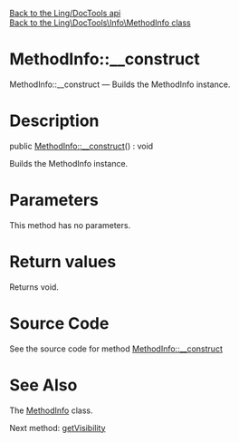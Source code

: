 [Back to the Ling/DocTools api](https://github.com/lingtalfi/DocTools/blob/master/doc/api/Ling/DocTools.md)<br>
[Back to the Ling\DocTools\Info\MethodInfo class](https://github.com/lingtalfi/DocTools/blob/master/doc/api/Ling/DocTools/Info/MethodInfo.md)


MethodInfo::__construct
================



MethodInfo::__construct — Builds the MethodInfo instance.




Description
================


public [MethodInfo::__construct](https://github.com/lingtalfi/DocTools/blob/master/doc/api/Ling/DocTools/Info/MethodInfo/__construct.md)() : void




Builds the MethodInfo instance.




Parameters
================

This method has no parameters.


Return values
================

Returns void.








Source Code
===========
See the source code for method [MethodInfo::__construct](/blob/master/Info/MethodInfo.php#L91-L102)


See Also
================

The [MethodInfo](https://github.com/lingtalfi/DocTools/blob/master/doc/api/Ling/DocTools/Info/MethodInfo.md) class.

Next method: [getVisibility](https://github.com/lingtalfi/DocTools/blob/master/doc/api/Ling/DocTools/Info/MethodInfo/getVisibility.md)<br>

